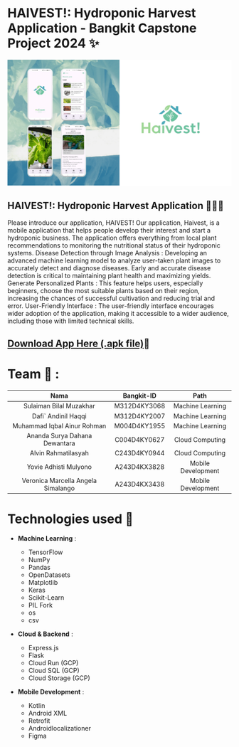 # HAIVEST!: Hydroponic Harvest Application - Bangkit Capstone Project 2024 ✨
![Desktop - 1](https://github.com/Veronicamrcl/Haivest/blob/dc9125c820a0c8bd58df594da831b3364242511d/Haivest.png)

## HAIVEST!: Hydroponic Harvest Application 💆‍♀️📱 <br>
Please introduce our application, HAIVEST! Our application, Haivest, is a mobile application that helps people develop their interest and start a hydroponic business. The application offers everything from local plant recommendations to monitoring the nutritional status of their hydroponic systems.
Disease Detection through Image Analysis : Developing an advanced machine learning model to analyze user-taken plant images to accurately detect and diagnose diseases. Early and accurate disease detection is critical to maintaining plant health and maximizing yields.
Generate Personalized Plants : This feature helps users, especially beginners, choose the most suitable plants based on their region, increasing the chances of successful cultivation and reducing trial and error.
User-Friendly Interface : The user-friendly interface encourages wider adoption of the application, making it accessible to a wider audience, including those with limited technical skills.

## [Download App Here (.apk file)](https://drive.google.com/file/d/1WkAbmE4svRkLbcfwI-rN8I3qOzl1J8Wo/view?usp=sharing)📲

# Team 🤝 :
|          Nama         | Bangkit-ID |       Path       |
|:---------------------:|:----------:|:----------------:|
|   Sulaiman Bilal Muzakhar  |  M312D4KY3068  | Machine Learning |
|  Dafi` Andinil Haqqi  |  M312D4KY2007  | Machine Learning |
|  Muhammad Iqbal Ainur Rohman  |  M004D4KY1955  | Machine Learning |
|   Ananda Surya Dahana Dewantara    |  C004D4KY0627  |  Cloud Computing |
|  Alvin Rahmatilasyah  |  C243D4KY0944  |  Cloud Computing |
|    Yovie Adhisti Mulyono      |  A243D4KX3828  |      Mobile Development     |
|    Veronica Marcella Angela Simalango      |  A243D4KX3438  |      Mobile Development     |

# Technologies used 🔧 

- **Machine Learning** :
  * TensorFlow
  * NumPy
  * Pandas
  * OpenDatasets
  * Matplotlib
  * Keras
  * Scikit-Learn
  * PIL Fork
  * os
  * csv
  
- **Cloud & Backend** : 
  * Express.js
  * Flask
  * Cloud Run (GCP)
  * Cloud SQL (GCP)
  * Cloud Storage (GCP)

- **Mobile Development** :
  * Kotlin
  * Android XML
  * Retrofit
  * Androidlocalizationer
  * Figma

